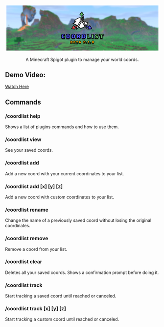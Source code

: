 <p align="center"><img src="https://github.com/Sara01-s/CoordList/blob/main/CoordList%20Logo.png"/></p>
<p align="center">A Minecraft Spigot plugin to manage your world coords.</p>

## Demo Video:
[Watch Here](https://youtu.be/AHdTnn9kfqQ)
## Commands
### /coordlist help
Shows a list of plugins commands and how to use them.
### /coordlist view
See your saved coords.
### /coordlist add <coord name>
Add a new coord with your current coordinates to your list.
### /coordlist add <coord name> [x] [y] [z]
Add a new coord with custom coordinates to your list.
### /coordlist rename <coord name> <new name>
Change the name of a previously saved coord without losing the original coordinates.
### /coordlist remove <coord name>
Remove a coord from your list.
### /coordlist clear
Deletes all your saved coords. Shows a confirmation prompt before doing it.
### /coordlist track <coord name>
Start tracking a saved coord until reached or canceled.
### /coordlist track [x] [y] [z]
Start tracking a custom coord until reached or canceled.
